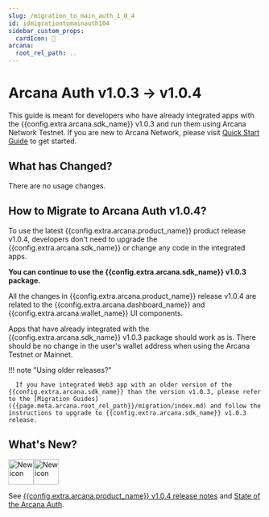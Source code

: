 ```yaml
---
slug: /migration_to_main_auth_1_0_4
id: idmigrationtomainauth104
sidebar_custom_props:
  cardIcon: 📂
arcana:
  root_rel_path: ..
---
```


# Arcana Auth v1.0.3 -> v1.0.4 

This guide is meant for developers who have already integrated apps with the {{config.extra.arcana.sdk_name}} v1.0.3 and run them using Arcana Network Testnet. If you are new to Arcana Network, please visit [Quick Start Guide]({{page.meta.arcana.root_rel_path}}/walletsdk/wallet_qs.md) to get started.

## What has Changed?

There are no usage changes. 

## How to Migrate to Arcana Auth v1.0.4?

To use the latest {{config.extra.arcana.product_name}} product release v1.0.4, developers don't need to upgrade the {{config.extra.arcana.sdk_name}} or change any code in the integrated apps. 

**You can continue to use the {{config.extra.arcana.sdk_name}} v1.0.3 package.** 

All the changes in {{config.extra.arcana.product_name}} release v1.0.4 are related to the {{config.extra.arcana.dashboard_name}} and {{config.extra.arcana.wallet_name}} UI components. 

Apps that have already integrated with the {{config.extra.arcana.sdk_name}} v1.0.3 package should work as is. There should be no change in the user's wallet address when using the Arcana Testnet or Mainnet.

!!! note "Using older releases?"

      If you have integrated Web3 app with an older version of the {{config.extra.arcana.sdk_name}} than the version v1.0.3, please refer to the [Migration Guides]({{page.meta.arcana.root_rel_path}}/migration/index.md) and follow the instructions to upgrade to {{config.extra.arcana.sdk_name}} v1.0.3 release.

## What's New?

<img src="/img/icon_new_light.png#only-light" alt="New icon" width="50" /><img src="/img/icon_new_dark.png#only-dark" alt="New icon" width="50" />

See [{{config.extra.arcana.product_name}} v1.0.4 release notes]({{page.meta.arcana.root_rel_path}}/relnotes/rn_main_auth_v1.0.4.md) and [State of the Arcana Auth]({{page.meta.arcana.root_rel_path}}/state_of_the_ntwk.md).
